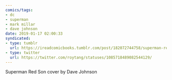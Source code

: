 ```yaml
---
comics/tags:
- dc
- superman
- mark millar
- dave johnson
date: 2019-01-17 02:00:33
syndicated:
- type: tumblr
  url: https://ireadcomicbooks.tumblr.com/post/182072744758/superman-red-son-cover-by-dave-johnson
- type: twitter
  url: https://twitter.com/roytang/statuses/1085718489082544129/
---
```


Superman Red Son cover by Dave Johnson